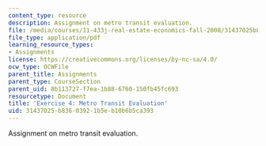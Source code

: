 ```yaml
---
content_type: resource
description: Assignment on metro transit evaluation.
file: /media/courses/11-433j-real-estate-economics-fall-2008/31437025b83603921b5eb10b6b5ca393_ps4_08.pdf
file_type: application/pdf
learning_resource_types:
- Assignments
license: https://creativecommons.org/licenses/by-nc-sa/4.0/
ocw_type: OCWFile
parent_title: Assignments
parent_type: CourseSection
parent_uid: 8b113727-f7ea-1b88-6760-150fb45fc693
resourcetype: Document
title: 'Exercise 4: Metro Transit Evaluation'
uid: 31437025-b836-0392-1b5e-b10b6b5ca393
---
```

Assignment on metro transit evaluation.